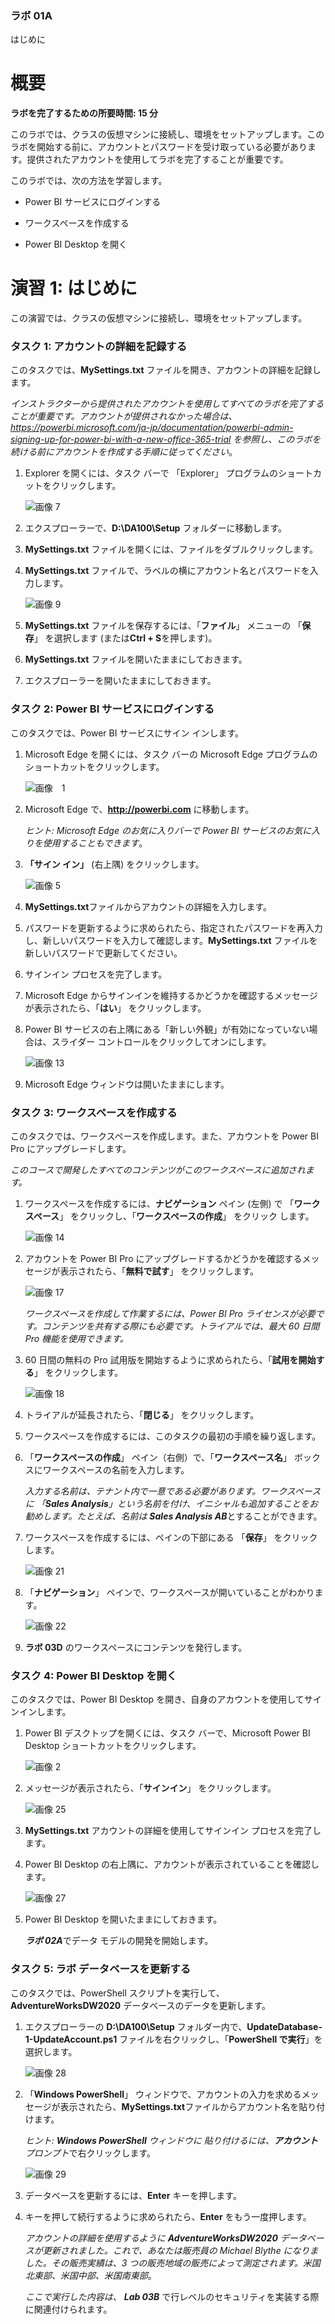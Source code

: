 ﻿

### ラボ 01A

はじめに

# 概要

**ラボを完了するための所要時間: 15 分**

このラボでは、クラスの仮想マシンに接続し、環境をセットアップします。このラボを開始する前に、アカウントとパスワードを受け取っている必要があります。提供されたアカウントを使用してラボを完了することが重要です。

このラボでは、次の方法を学習します。

* Power BI サービスにログインする

* ワークスペースを作成する

* Power BI Desktop を開く

# 演習 1: はじめに

この演習では、クラスの仮想マシンに接続し、環境をセットアップします。

### タスク 1: アカウントの詳細を記録する

このタスクでは、**MySettings.txt** ファイルを開き、アカウントの詳細を記録します。

*インストラクターから提供されたアカウントを使用してすべてのラボを完了することが重要です。アカウントが提供されなかった場合は、https://powerbi.microsoft.com/ja-jp/documentation/powerbi-admin-signing-up-for-power-bi-with-a-new-office-365-trial を参照し、このラボを続ける前にアカウントを作成する手順に従ってください*。

1. Explorer を開くには、タスク バーで 「Explorer」 プログラムのショートカットをクリックします。

    ![画像 7](Linked_image_Files/PowerBI_Lab01A_image1.png)

2. エクスプローラーで、**D:\DA100\Setup** フォルダーに移動します。

3. **MySettings.txt** ファイルを開くには、ファイルをダブルクリックします。

4. **MySettings.txt** ファイルで、ラベルの横にアカウント名とパスワードを入力します。

    ![画像 9](Linked_image_Files/PowerBI_Lab01A_image2.png)

5. **MySettings.txt** ファイルを保存するには、「**ファイル**」 メニューの 「**保存**」 を選択します (または**Ctrl + S**を押します)。

6. **MySettings.txt** ファイルを開いたままにしておきます。

7. エクスプローラーを開いたままにしておきます。

### タスク 2: Power BI サービスにログインする

このタスクでは、Power BI サービスにサイン インします。

1. Microsoft Edge を開くには、タスク バーの Microsoft Edge プログラムのショートカットをクリックします。

    ![画像　1](Linked_image_Files/PowerBI_Lab01A_image3.png)

2. Microsoft Edge で、**http://powerbi.com** に移動します。

    *ヒント: Microsoft Edge のお気に入りバーで Power BI サービスのお気に入りを使用することもできます*。

3. **「サイン イン」** (右上隅) をクリックします。

    ![画像 5](Linked_image_Files/PowerBI_Lab01A_image4.png)

4. **MySettings.txt**ファイルからアカウントの詳細を入力します。

5. パスワードを更新するように求められたら、指定されたパスワードを再入力し、新しいパスワードを入力して確認します。**MySettings.txt** ファイルを新しいパスワードで更新してください。

6. サインイン プロセスを完了します。

7. Microsoft Edge からサインインを維持するかどうかを確認するメッセージが表示されたら、「**はい**」 をクリックします。

8. Power BI サービスの右上隅にある「新しい外観」が有効になっていない場合は、スライダー コントロールをクリックしてオンにします。

    ![画像 13](Linked_image_Files/PowerBI_Lab01A_image5.png)

9. Microsoft Edge ウィンドウは開いたままにします。

  
 

### タスク 3: ワークスペースを作成する

このタスクでは、ワークスペースを作成します。また、アカウントを Power BI Pro にアップグレードします。

*このコースで開発したすべてのコンテンツがこのワークスペースに追加されます。*

1. ワークスペースを作成するには、**ナビゲーション** ペイン (左側) で 「**ワークスペース**」 をクリックし、「**ワークスペースの作成**」 をクリック します。

    ![画像 14](Linked_image_Files/PowerBI_Lab01A_image6.png)

2. アカウントを Power BI Pro にアップグレードするかどうかを確認するメッセージが表示されたら、「**無料で試す**」 をクリックします。

    ![画像 17](Linked_image_Files/PowerBI_Lab01A_image7.png)

    *ワークスペースを作成して作業するには、Power BI Pro ライセンスが必要です。コンテンツを共有する際にも必要です。トライアルでは、最大 60 日間 Pro 機能を使用できます。*

3. 60 日間の無料の Pro 試用版を開始するように求められたら、「**試用を開始する**」 をクリックします。

    ![画像 18](Linked_image_Files/PowerBI_Lab01A_image8.png)

4. トライアルが延長されたら、「**閉じる**」 をクリックします。

5. ワークスペースを作成するには、このタスクの最初の手順を繰り返します。

6. 「**ワークスペースの作成**」 ペイン（右側）で、「**ワークスペース名**」 ボックスにワークスペースの名前を入力します。

    *入力する名前は、テナント内で一意である必要があります。ワークスペースに 「**Sales Analysis**」という名前を付け、イニシャルも追加することをお勧めします。たとえば、名前は **Sales Analysis AB***とすることができます。

7. ワークスペースを作成するには、ペインの下部にある 「**保存**」 をクリック します。

    ![画像 21](Linked_image_Files/PowerBI_Lab01A_image9.png)

8. 「**ナビゲーション**」 ペインで、ワークスペースが開いていることがわかります。

    ![画像 22](Linked_image_Files/PowerBI_Lab01A_image10.png)

9. **ラボ 03D** のワークスペースにコンテンツを発行します。

  
 

### タスク 4: Power BI Desktop を開く

このタスクでは、Power BI Desktop を開き、自身のアカウントを使用してサインインします。

1. Power BI デスクトップを開くには、タスク バーで、Microsoft Power BI Desktop ショートカットをクリックします。

    ![画像 2](Linked_image_Files/PowerBI_Lab01A_image11.png)

2. メッセージが表示されたら、「**サインイン**」 をクリックします。

    ![画像 25](Linked_image_Files/PowerBI_Lab01A_image12.png)

3. **MySettings.txt** アカウントの詳細を使用してサインイン プロセスを完了します。

4. Power BI Desktop の右上隅に、アカウントが表示されていることを確認します。

    ![画像 27](Linked_image_Files/PowerBI_Lab01A_image13.png)

5. Power BI Desktop を開いたままにしておきます。

    ***ラボ 02A***でデータ モデルの開発を開始します。

  


### タスク 5: ラボ データベースを更新する

このタスクでは、PowerShell スクリプトを実行して、**AdventureWorksDW2020** データベースのデータを更新します。

1. エクスプローラーの **D:\DA100\Setup** フォルダー内で、**UpdateDatabase-1-UpdateAccount.ps1** ファイルを右クリックし、「**PowerShell で実行**」を選択します。

    ![画像 28](Linked_image_Files/PowerBI_Lab01A_image14.png)

2. 「**Windows PowerShell**」 ウィンドウで、アカウントの入力を求めるメッセージが表示されたら、**MySettings.txt**ファイルからアカウント名を貼り付けます。

    *ヒント: **Windows PowerShell** ウィンドウに 貼り付けるには、**アカウント** プロンプト*で右クリックします。

    ![画像 29](Linked_image_Files/PowerBI_Lab01A_image15.png)

3. データベースを更新するには、**Enter** キーを押します。

4. キーを押して続行するように求められたら、**Enter** をもう一度押します。 

    *アカウントの詳細を使用するように **AdventureWorksDW2020** データベースが更新されました。これで、あなたは販売員の Michael Blythe になりました。その販売実績は、3 つの販売地域の販売によって測定されます。米国北東部、米国中部、米国南東部*。

    *ここで実行した内容は、 **Lab 03B*** で行レベルのセキュリティを実装する際に関連付けられます。
